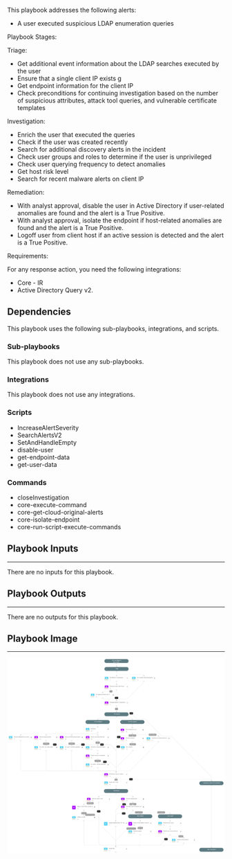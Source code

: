 This playbook addresses the following alerts:

- A user executed suspicious LDAP enumeration queries

Playbook Stages:

Triage:

- Get additional event information about the LDAP searches executed by the user
- Ensure that a single client IP exists g
- Get endpoint information for the client IP
- Check preconditions for continuing investigation based on the number of suspicious attributes, attack tool queries, and vulnerable certificate templates


Investigation:

- Enrich the user that executed the queries
- Check if the user was created recently
- Search for additional discovery alerts in the incident
- Check user groups and roles to determine if the user is unprivileged
- Check user querying frequency to detect anomalies
- Get host risk level
- Search for recent malware alerts on client IP

Remediation:

- With analyst approval, disable the user in Active Directory if user-related anomalies are found and the alert is a True Positive.
- With analyst approval, isolate the endpoint if host-related anomalies are found and the alert is a True Positive.
- Logoff user from client host if an active session is detected and the alert is a True Positive.

Requirements:

For any response action, you need the following integrations:

- Core - IR
- Active Directory Query v2.

## Dependencies

This playbook uses the following sub-playbooks, integrations, and scripts.

### Sub-playbooks

This playbook does not use any sub-playbooks.

### Integrations

This playbook does not use any integrations.

### Scripts

* IncreaseAlertSeverity
* SearchAlertsV2
* SetAndHandleEmpty
* disable-user
* get-endpoint-data
* get-user-data

### Commands

* closeInvestigation
* core-execute-command
* core-get-cloud-original-alerts
* core-isolate-endpoint
* core-run-script-execute-commands

## Playbook Inputs

---
There are no inputs for this playbook.

## Playbook Outputs

---
There are no outputs for this playbook.

## Playbook Image

---

![A user executed multiple LDAP enumeration queries](../doc_files/A_user_executed_multiple_LDAP_enumeration_queries.png)
